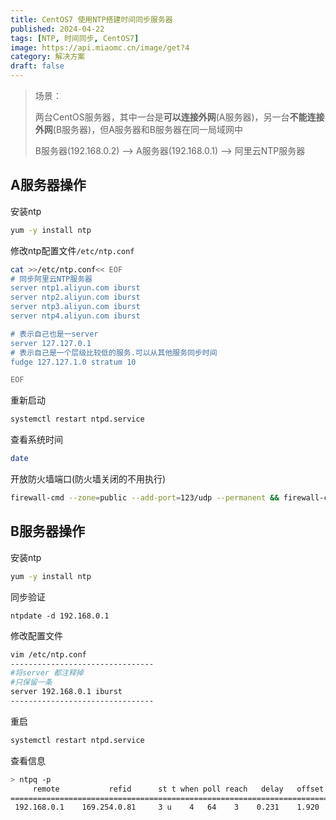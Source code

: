 ```yaml
---
title: CentOS7 使用NTP搭建时间同步服务器
published: 2024-04-22
tags: [NTP, 时间同步, CentOS7]
image: https://api.miaomc.cn/image/get?4
category: 解决方案
draft: false
---
```


> 场景：
>
> 两台CentOS服务器，其中一台是**可以连接外网**(A服务器)，另一台**不能连接外网**(B服务器)，但A服务器和B服务器在同一局域网中
>
> B服务器(192.168.0.2) --> A服务器(192.168.0.1) --> 阿里云NTP服务器

## A服务器操作

安装ntp

```sh
yum -y install ntp
```

修改ntp配置文件`/etc/ntp.conf`

```sh
cat >>/etc/ntp.conf<< EOF
# 同步阿里云NTP服务器
server ntp1.aliyun.com iburst  
server ntp2.aliyun.com iburst
server ntp3.aliyun.com iburst
server ntp4.aliyun.com iburst

# 表示自己也是一server
server 127.127.0.1
# 表示自己是一个层级比较低的服务.可以从其他服务同步时间
fudge 127.127.1.0 stratum 10

EOF
```

重新启动

```sh
systemctl restart ntpd.service
```

查看系统时间

```sh
date
```

开放防火墙端口(防火墙关闭的不用执行)

```sh
firewall-cmd --zone=public --add-port=123/udp --permanent && firewall-cmd --reload
```

## B服务器操作

安装ntp

```sh
yum -y install ntp
```

同步验证

```
ntpdate -d 192.168.0.1
```

修改配置文件

```sh
vim /etc/ntp.conf
--------------------------------
#将server 都注释掉
#只保留一条
server 192.168.0.1 iburst
--------------------------------
```

重启

```sh
systemctl restart ntpd.service
```

查看信息

```sh
> ntpq -p
     remote           refid      st t when poll reach   delay   offset  jitter
==============================================================================
 192.168.0.1    169.254.0.81     3 u    4   64    3    0.231    1.920   1.022
```

